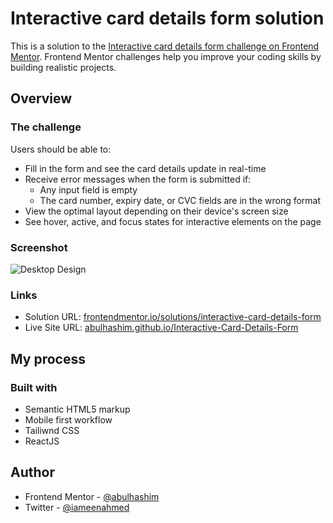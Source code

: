 # Interactive card details form solution

This is a solution to the [Interactive card details form challenge on Frontend Mentor](https://www.frontendmentor.io/challenges/interactive-card-details-form-XpS8cKZDWw). Frontend Mentor challenges help you improve your coding skills by building realistic projects.

## Overview

### The challenge

Users should be able to:

- Fill in the form and see the card details update in real-time
- Receive error messages when the form is submitted if:
  - Any input field is empty
  - The card number, expiry date, or CVC fields are in the wrong format
- View the optimal layout depending on their device's screen size
- See hover, active, and focus states for interactive elements on the page

### Screenshot

![Desktop Design](images/desktop-design.jpg)

### Links

- Solution URL: [frontendmentor.io/solutions/interactive-card-details-form](https://www.frontendmentor.io/solutions/interactive-card-details-form-using-reactjs-C7Z8ns7Y_A)
- Live Site URL: [abulhashim.github.io/Interactive-Card-Details-Form](https://abulhashim.github.io/Interactive-Card-Details-Form/)

## My process

### Built with

- Semantic HTML5 markup
- Mobile first workflow
- Tailiwnd CSS
- ReactJS

## Author

- Frontend Mentor - [@abulhashim](https://www.frontendmentor.io/profile/abulhashim)
- Twitter - [@iameenahmed](https://www.twitter.com/iAmeenAhmed)
